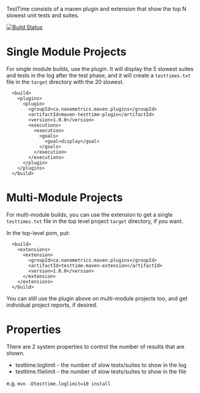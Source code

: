 TestTime consists of a maven plugin and extension that show the top N slowest unit tests and suites.

[![Build Status](https://travis-ci.com/nanometrics/maven-testtime.svg?branch=develop)](https://travis-ci.com/nanometrics/maven-testtime)

# Single Module Projects

For single module builds, use the plugin. It will display the 5 slowest suites and tests in the log
after the test phase, and it will create a `testtimes.txt` file in the `target` directory
with the 20 slowest.

```
  <build>
    <plugins>
      <plugin>
        <groupId>ca.nanometrics.maven.plugins</groupId>
        <artifactId>maven-testtime-plugin</artifactId>
        <version>1.0.0</version>
        <executions>
          <execution>
            <goals>
              <goal>display</goal>
            </goals>
          </execution>
        </executions>
      </plugin>
    </plugins>
  </build>
```

# Multi-Module Projects

For multi-module builds, you can use the extension to get a single `testtimes.txt` file in the top level
project `target` directory, if you want.

In the top-level pom, put:

```
  <build>
    <extensions>
      <extension>
        <groupId>ca.nanometrics.maven.plugins</groupId>
        <artifactId>testtime-maven-extension</artifactId>
        <version>1.0.0</version>
      </extension>
    </extensions>
  </build>
```

You can still use the plugin above on multi-module projects too, and get individual project reports, if desired.

# Properties

There are 2 system properties to control the number of results that are shown.

* testtime.loglimit  - the number of slow tests/suites to show in the log
* testtime.filelimit - the number of slow tests/suites to show in the file

e.g. `mvn -Dtesttime.loglimit=10 install`

